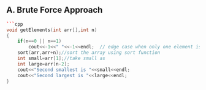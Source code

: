 
## A. Brute Force Approach

```cpp
```cpp
void getElements(int arr[],int n)
{
    if(n==0 || n==1)
        cout<<-1<<" "<<-1<<endl;  // edge case when only one element is present in                                    array
    sort(arr,arr+n);//sort the array using sort function
    int small=arr[1];//take small as 
    int large=arr[n-2];
    cout<<"Second smallest is "<<small<<endl;
    cout<<"Second largest is "<<large<<endl;
}
```
```